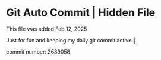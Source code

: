 # Git Auto Commit | Hidden File

This file was added Feb 12, 2025

Just for fun and keeping my daily git commit active 🤪

commit number: 2689058
